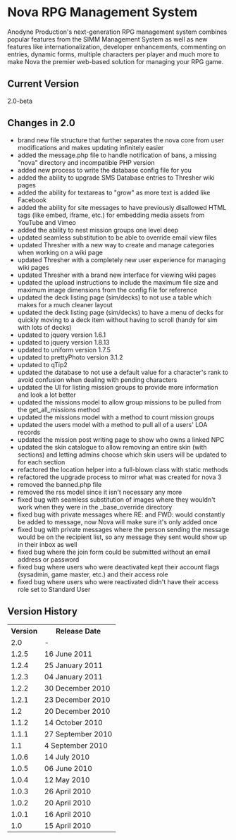 # Nova RPG Management System

Anodyne Production's next-generation RPG management system combines popular features from the SIMM Management System as well as new features like internationalization, developer enhancements, commenting on entries, dynamic forms, multiple characters per player and much more to make Nova the premier web-based solution for managing your RPG game.

## Current Version

2.0-beta

## Changes in 2.0

* brand new file structure that further separates the nova core from user modifications and makes updating infinitely easier
* added the message.php file to handle notification of bans, a missing "nova" directory and incompatible PHP version
* added new process to write the database config file for you
* added the ability to upgrade SMS Database entries to Thresher wiki pages
* added the ability for textareas to "grow" as more text is added like Facebook
* added the ability for site messages to have previously disallowed HTML tags (like embed, iframe, etc.) for embedding media assets from YouTube and Vimeo
* added the ability to nest mission groups one level deep
* updated seamless substitution to be able to override email view files
* updated Thresher with a new way to create and manage categories when working on a wiki page
* updated Thresher with a completely new user experience for managing wiki pages
* updated Thresher with a brand new interface for viewing wiki pages
* updated the upload instructions to include the maximum file size and maximum image dimensions from the config file for reference
* updated the deck listing page (sim/decks) to not use a table which makes for a much cleaner layout
* updated the deck listing page (sim/decks) to have a menu of decks for quickly moving to a deck item without having to scroll (handy for sim with lots of decks)
* updated to jquery version 1.6.1
* updated to jquery version 1.8.13
* updated to uniform version 1.7.5
* updated to prettyPhoto version 3.1.2
* updated to qTip2
* updated the database to not use a default value for a character's rank to avoid confusion when dealing with pending characters
* updated the UI for listing mission groups to provide more information and look a lot better
* updated the missions model to allow group missions to be pulled from the get_all_missions method
* updated the missions model with a method to count mission groups
* updated the users model with a method to pull all of a users' LOA records
* updated the mission post writing page to show who owns a linked NPC
* updated the skin catalogue to allow removing an entire skin (with sections) and letting admins choose which skin users will be updated to for each section
* refactored the location helper into a full-blown class with static methods
* refactored the upgrade process to mirror what was created for nova 3
* removed the banned.php file
* removed the rss model since it isn't necessary any more
* fixed bug with seamless substitution of images where they wouldn't work when they were in the _base_override directory
* fixed bug with private messages where RE: and FWD: would constantly be added to message, now Nova will make sure it's only added once
* fixed bug with private messages where the person sending the message would be on the recipient list, so any message they sent would show up in their inbox as well
* fixed bug where the join form could be submitted without an email address or password
* fixed bug where users who were deactivated kept their account flags (sysadmin, game master, etc.) and their access role
* fixed bug where users who were reactivated didn't have their access role set to Standard User

## Version History

<table>
	<tr>
		<th>Version</th><th>Release Date</th>
	</tr>
	<tr>
		<td>2.0</td><td>-</td>
	</tr>
	<tr>
		<td>1.2.5</td><td>16 June 2011</td>
	</tr>
	<tr>
		<td>1.2.4</td><td>25 January 2011</td>
	</tr>
	<tr>
		<td>1.2.3</td><td>04 January 2011</td>
	</tr>
	<tr>
		<td>1.2.2</td><td>30 December 2010</td>
	</tr>
	<tr>
		<td>1.2.1</td><td>23 December 2010</td>
	</tr>
	<tr>
		<td>1.2</td><td>20 December 2010</td>
	</tr>
	<tr>
		<td>1.1.2</td><td>14 October 2010</td>
	</tr>
	<tr>
		<td>1.1.1</td><td>27 September 2010</td>
	</tr>
	<tr>
		<td>1.1</td><td>4 September 2010</td>
	</tr>
	<tr>
		<td>1.0.6</td><td>14 July 2010</td>
	</tr>
	<tr>
		<td>1.0.5</td><td>06 June 2010</td>
	</tr>
	<tr>
		<td>1.0.4</td><td>12 May 2010</td>
	</tr>
	<tr>
		<td>1.0.3</td><td>26 April 2010</td>
	</tr>
	<tr>
		<td>1.0.2</td><td>20 April 2010</td>
	</tr>
	<tr>
		<td>1.0.1</td><td>16 April 2010</td>
	</tr>
	<tr>
		<td>1.0</td><td>15 April 2010</td>
	</tr>
</table>